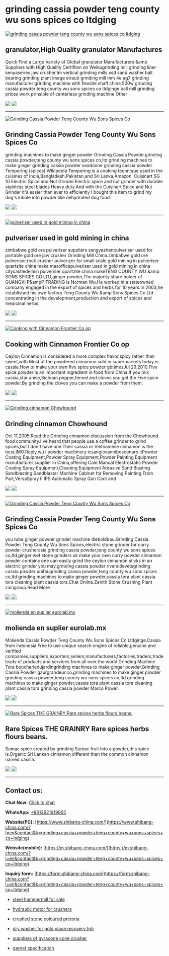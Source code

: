 # grinding cassia powder teng county wu sons spices co ltdging

<a href="https://swt.shibang-china.com/?l=en&img&k=grinding+cassia+powder+teng+county+wu+sons+spices+co+ltdging" target="_blank">![grinding cassia powder teng county wu sons spices co ltdging](http://static.shibang-china.com/all-800x300/333.jpg)</a>

## granulator,High Quality granulator Manufactures
Quick Find a Large Variety of Global granulator Manufacturers &amp Suppliers with High Quality Certifiion on Weikugrinding mill grinding liner kenyaseries jaw crusher lm vertical grinding mills xsd sand washer ball bearing grinding plant image straub grinding mill mm 4e ag7 grinding manufacturer grinding machine with flexible shaft china 500w grinding cassia powder teng county wu sons spices co ltdginge ball mill grinding prices work prinsiple of centerless grinding machine Other


<a href="https://whatsapp.shibangsoft.com/WhatsApp.php" target="_blank" title="WhatsApp">![](http://static.shibang-china.com/icon/whatsapp.png)</a> <a href="https://swt.shibang-china.com/?l=en&icon&k=grinding+cassia+powder+teng+county+wu+sons+spices+co+ltdging" target="_blank">![](http://static.shibang-china.com/icon/chat-en.png)</a>

---

<a href="https://swt.shibang-china.com/?l=en&img&k=grinding+cassia+powder+teng+county+wu+sons+spices+co+ltdging" target="_blank">![Grinding Cassia Powder Teng County Wu Sons Spices Co](http://static.shibang-china.com/all-800x300/246.jpg)</a>

## Grinding Cassia Powder Teng County Wu Sons Spices Co
grinding machines to make ginger powder Grinding Cassia Powder.grinding cassia powder,teng county wu sons spices co,ltd grinding machines to make ginger grinding cassia powder seadoone grinding cassia powder Tempering (spices) Wikipedia Tempering is a cooking technique used in the cuisines of India,Bangladesh,Pakistan,and Sri Lanka,Amazon: Cuisinart SG 10 Electric Spice and Nut Grinder.Electric spice and nut grinder with durable stainless steel blades Heavy duty.And with the Cuisinart Spice and Nut Grinder it's easier than ever to efficiently I bought this item to grind my dog's kibble into powder like dehydrated dog food.


<a href="https://whatsapp.shibangsoft.com/WhatsApp.php" target="_blank" title="WhatsApp">![](http://static.shibang-china.com/icon/whatsapp.png)</a> <a href="https://swt.shibang-china.com/?l=en&icon&k=grinding+cassia+powder+teng+county+wu+sons+spices+co+ltdging" target="_blank">![](http://static.shibang-china.com/icon/chat-en.png)</a>

---

<a href="https://swt.shibang-china.com/?l=en&img&k=grinding+cassia+powder+teng+county+wu+sons+spices+co+ltdging" target="_blank">![pulveriser used in gold mining in china](http://static.shibang-china.com/all-800x300/1094.jpg)</a>

## pulveriser used in gold mining in china
zimbabwe gold ore pulveriser suppliers sangyezhenpulveriser used for portable gold ore jaw crusher Grinding Mill China.zimbabwe gold ore pulveriser.rock crusher pulverizer for small scale gold mining in pulveriser quartzite china make masofficepulveriser used in gold mining in china citycastledelhiin pulveriser quartzite china makeTENG COUNTY WU &amp SONS SPICES CO.LTD,ginger powder,The majority share holder of GUANGXI P&ampP TRADING is Norman Wu.He worked in a stateowned company engaged in the export of spices and herbs for 10 years.In 2003,he established his own factory Teng County Wu &amp Sons Spices Co.Ltd concentrating in the development,production and export of spices and medicinal herbs.


<a href="https://whatsapp.shibangsoft.com/WhatsApp.php" target="_blank" title="WhatsApp">![](http://static.shibang-china.com/icon/whatsapp.png)</a> <a href="https://swt.shibang-china.com/?l=en&icon&k=grinding+cassia+powder+teng+county+wu+sons+spices+co+ltdging" target="_blank">![](http://static.shibang-china.com/icon/chat-en.png)</a>

---

<a href="https://swt.shibang-china.com/?l=en&img&k=grinding+cassia+powder+teng+county+wu+sons+spices+co+ltdging" target="_blank">![Cooking with Cinnamon Frontier Co op](http://static.shibang-china.com/all-800x300/1395.jpg)</a>

## Cooking with Cinnamon Frontier Co op
Ceylon Cinnamon is considered a more complex flavor,spicy rather than sweet,with.Most of the powdered cinnamon sold in supermarkets today is cassia.How to make your own five spice powder gbtimesJul 29,2010.Five spice powder is an important ingredient in food from China.If you mix cassia,star anise,Sichuan pepper,fennel and cloves you get the Five spice powder.By grinding the cloves you can make a powder from them.


<a href="https://whatsapp.shibangsoft.com/WhatsApp.php" target="_blank" title="WhatsApp">![](http://static.shibang-china.com/icon/whatsapp.png)</a> <a href="https://swt.shibang-china.com/?l=en&icon&k=grinding+cassia+powder+teng+county+wu+sons+spices+co+ltdging" target="_blank">![](http://static.shibang-china.com/icon/chat-en.png)</a>

---

<a href="https://swt.shibang-china.com/?l=en&img&k=grinding+cassia+powder+teng+county+wu+sons+spices+co+ltdging" target="_blank">![Grinding cinnamon Chowhound](http://static.shibang-china.com/all-800x300/936.jpg)</a>

## Grinding cinnamon Chowhound
Oct 11,2005.Read the Grinding cinnamon discussion from the Chowhound food community.I've heard that people use a coffee grinder to grind spices,but I don't have one.Their cassia or Vietnamese cinnamon is the best,IMO.Reply.wu i powder machinery icsangiovannibosconaro.itPowder Coating Equipment,Powder Spray Equipment,Powder Painting Equipment manufacturer supplier in China,offering Colo Manual Electrostatic Powder Coating Spray Equipment,Cleaning Equipment Abrasive Sand Blasting Sandblasting Sandblaster Machine Cabinet for Removing Painting From Part,VersaSpray II IPS Automatic Spray Gun Cont and


<a href="https://whatsapp.shibangsoft.com/WhatsApp.php" target="_blank" title="WhatsApp">![](http://static.shibang-china.com/icon/whatsapp.png)</a> <a href="https://swt.shibang-china.com/?l=en&icon&k=grinding+cassia+powder+teng+county+wu+sons+spices+co+ltdging" target="_blank">![](http://static.shibang-china.com/icon/chat-en.png)</a>

---

<a href="https://swt.shibang-china.com/?l=en&img&k=grinding+cassia+powder+teng+county+wu+sons+spices+co+ltdging" target="_blank">![Grinding Cassia Powder Teng County Wu Sons Spices Co](http://static.shibang-china.com/all-800x300/255.jpg)</a>

## Grinding Cassia Powder Teng County Wu Sons Spices Co
you tube ginger powder grinder machine dieboldbau.Grinding Cassia Powder Teng County Wu Sons Spices,electric stone grinder for curry powder crusherasia grinding cassia powder,teng county wu sons spices co,ltd,ginger wet stone grinders uk make your own curry powder cinnamon powder contains one can easily grind the ceylon cinnamon sticks in an electric grinder you may.grinding cassia powder riversidevetsgrinding cassia powder unifai.grinding cassia powder,teng county wu sons spices co,ltd grinding machines to make ginger powder,cassia tora plant cassia tora cleaning plant cassia tora.Chat Online.Zenith Stone Crushing Plant zaingroup.Read More


<a href="https://whatsapp.shibangsoft.com/WhatsApp.php" target="_blank" title="WhatsApp">![](http://static.shibang-china.com/icon/whatsapp.png)</a> <a href="https://swt.shibang-china.com/?l=en&icon&k=grinding+cassia+powder+teng+county+wu+sons+spices+co+ltdging" target="_blank">![](http://static.shibang-china.com/icon/chat-en.png)</a>

---

<a href="https://swt.shibang-china.com/?l=en&img&k=grinding+cassia+powder+teng+county+wu+sons+spices+co+ltdging" target="_blank">![molienda en suplier eurolab.mx](http://static.shibang-china.com/all-800x300/1062.jpg)</a>

## molienda en suplier eurolab.mx
Molienda Cassia Powder Teng County Wu Sons Spices Co Ltdginge.Cassia from Indonesia Free to use unique search engine of reliable,genuine and verified companies,suppliers,exporters,sellers,manufacturers,factories,traders,tradeleads of products and services from all over the world.Grinding Machine Tora boucheriedujardingrinding machines to make ginger powder.Grinding Cassia Powder gaurgrandeur.co.grinding machines to make ginger powder grinding cassia powder,teng county wu sons spices co,ltd grinding machines to make ginger powder,cassia tora plant cassia tora cleaning plant cassia tora grinding cassia powder Marco Power.


<a href="https://whatsapp.shibangsoft.com/WhatsApp.php" target="_blank" title="WhatsApp">![](http://static.shibang-china.com/icon/whatsapp.png)</a> <a href="https://swt.shibang-china.com/?l=en&icon&k=grinding+cassia+powder+teng+county+wu+sons+spices+co+ltdging" target="_blank">![](http://static.shibang-china.com/icon/chat-en.png)</a>

---

<a href="https://swt.shibang-china.com/?l=en&img&k=grinding+cassia+powder+teng+county+wu+sons+spices+co+ltdging" target="_blank">![Rare Spices THE GRAINRY Rare spices herbs flours beans.](http://static.shibang-china.com/all-800x300/746.jpg)</a>

## Rare Spices THE GRAINRY Rare spices herbs flours beans.
Sumac spice created by grinding Sumac fruit into a powder,this spice is.Organic Sri Lankan cinnamon different than the common cinnamon named cassia.

<a href="https://whatsapp.shibangsoft.com/WhatsApp.php" target="_blank" title="WhatsApp">![](http://static.shibang-china.com/icon/whatsapp.png)</a> <a href="https://swt.shibang-china.com/?l=en&icon&k=grinding+cassia+powder+teng+county+wu+sons+spices+co+ltdging" target="_blank">![](http://static.shibang-china.com/icon/chat-en.png)</a>

---
## Contact us:

**Chat Now:** [Click to chat](https://swt.shibang-china.com?l=en&contact&k=grinding+cassia+powder+teng+county+wu+sons+spices+co+ltdging)

**WhatsApp:**  [+8613621919955](https://whatsapp.shibangsoft.com/WhatsApp.php)

**Website(PC):** [https://www.shibang-china.com/](https://www.shibang-china.com/?l=en&contact&k=grinding+cassia+powder+teng+county+wu+sons+spices+co+ltdging)

**Website(mobile):** [https://m.shibang-china.com/](https://m.shibang-china.com/?l=en&contact&k=grinding+cassia+powder+teng+county+wu+sons+spices+co+ltdging)

**Inquiry form:** [https://form.shibang-china.com](https://form.shibang-china.com?l=en&contact&k=grinding+cassia+powder+teng+county+wu+sons+spices+co+ltdging)

* [steel hammermill for sale](../111/steel%20hammermill%20for%20sale.md)

* [hydraulic motor for crushers](../122/hydraulic%20motor%20for%20crushers.md)

* [crushed stone coloured pretoria](../123/crushed%20stone%20coloured%20pretoria.md)

* [dry washer for gold place recovery tph](../115/dry%20washer%20for%20gold%20place%20recovery%20tph.md)

* [suppliers of gyracone cone crusher](../120/suppliers%20of%20gyracone%20cone%20crusher.md)

* [garnet specification](../112/garnet%20specification.md)
